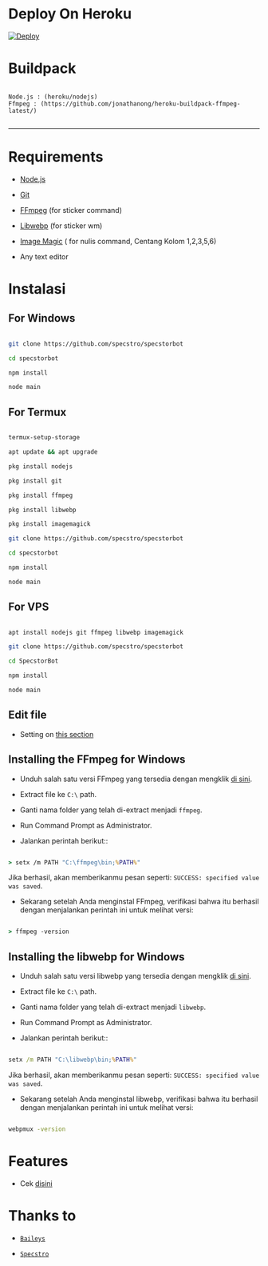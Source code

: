 # Deploy On Heroku

[![Deploy](https://www.herokucdn.com/deploy/button.svg)](https://heroku.com/deploy?template=https://github.com/specstro/specstorbot)

# Buildpack 

```

Node.js : (heroku/nodejs)
Ffmpeg : (https://github.com/jonathanong/heroku-buildpack-ffmpeg-latest/)
 
 ```
---

# Requirements

* [Node.js](https://nodejs.org/en/)

* [Git](https://git-scm.com/downloads)

* [FFmpeg](https://github.com/BtbN/FFmpeg-Builds/releases/download/autobuild-2020-12-08-13-03/ffmpeg-n4.3.1-26-gca55240b8c-win64-gpl-4.3.zip) (for sticker command)

* [Libwebp](https://developers.google.com/speed/webp/download) (for sticker wm)

* [Image Magic](https://imagemagick.org/script/download.php) ( for nulis command, Centang Kolom 1,2,3,5,6)

* Any text editor

# Instalasi

## For Windows

```bash

git clone https://github.com/specstro/specstorbot

cd specstorbot

npm install

node main

```

## For Termux

```bash

termux-setup-storage

apt update && apt upgrade

pkg install nodejs 

pkg install git 

pkg install ffmpeg 

pkg install libwebp 

pkg install imagemagick

git clone https://github.com/specstro/specstorbot

cd specstorbot

npm install

node main

```

## For VPS

```bash

apt install nodejs git ffmpeg libwebp imagemagick

git clone https://github.com/specstro/specstorbot

cd SpecstorBot

npm install

node main

```

## Edit file

- Setting on [this section](https://github.com/Specstro/specstorbot/edit/master/setting.json)

## Installing the FFmpeg for Windows

* Unduh salah satu versi FFmpeg yang tersedia dengan mengklik [di sini](https://www.gyan.dev/ffmpeg/builds/).

* Extract file ke `C:\` path.

* Ganti nama folder yang telah di-extract menjadi `ffmpeg`.

* Run Command Prompt as Administrator.

* Jalankan perintah berikut::

```cmd

> setx /m PATH "C:\ffmpeg\bin;%PATH%"

```

Jika berhasil, akan memberikanmu pesan seperti: `SUCCESS: specified value was saved`.

* Sekarang setelah Anda menginstal FFmpeg, verifikasi bahwa itu berhasil dengan menjalankan perintah ini untuk melihat versi:

```cmd

> ffmpeg -version

```

## Installing the libwebp for Windows

* Unduh salah satu versi libwebp yang tersedia dengan mengklik [di sini](https://developers.google.com/speed/webp/download).

* Extract file ke `C:\` path.

* Ganti nama folder yang telah di-extract menjadi `libwebp`.

* Run Command Prompt as Administrator.

* Jalankan perintah berikut::

```cmd

setx /m PATH "C:\libwebp\bin;%PATH%"

```

Jika berhasil, akan memberikanmu pesan seperti: `SUCCESS: specified value was saved`.

* Sekarang setelah Anda menginstal libwebp, verifikasi bahwa itu berhasil dengan menjalankan perintah ini untuk melihat versi:

```cmd

webpmux -version

```

# Features

- Cek [disini](https://github.com/Xinz-Team/XinzBot/blob/main/message/help.js)

# Thanks to

* [`Baileys`](https://github.com/adiwajshing/Baileys)

* [`Specstro`](https://github.com/specstro)
